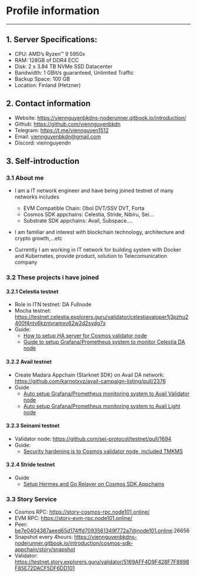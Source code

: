 # Profile information
---
## 1. Server Specifications:
- CPU: AMD’s Ryzen™ 9 5950x
- RAM: 128GB of DDR4 ECC
- Disk: 2 x 3.84 TB NVMe SSD Datacenter
- Bandwidth: 1 GBit/s guaranteed, Unlimited Traffic
- Backup Space: 100 GB
- Location: Finland (Hetzner) 


## 2. Contact information
- Website: https://viennguyenbkdns-noderunner.gitbook.io/introduction/
- Github: https://github.com/viennguyenbkdn
- Telegram: https://t.me/viennguyen1512
- Email: viennguyenbkdn@gmail.com
- Discord: viennguyendn

## 3. Self-introduction
### 3.1 About me
- I am a IT network engineer and have being joined testnet of many networks includes
  + EVM Compatible Chain: Obol DVT/SSV DVT, Forta
  + Cosmos SDK appchains: Celestia, Stride, Nibiru, Sei...
  + Substrate SDK appchains: Avail, Subspace....

- I am familiar and interest with blockchain technology, architecture and crypto growth,...etc

- Currently I am working in IT network for building system with Docker and Kubernetes, provide product, solution to Telecomunication company

### 3.2 These projects i have joined
#### 3.2.1 Celestia testnet
- Role in ITN testnet: DA Fullnode 
- Mocha testnet: https://testnet.celestia.explorers.guru/validator/celestiavaloper1j3pzhu2400f4ntv6kznlvramxv62w2d2sydg7x
- Guide:
  + [How to setup HA server for Cosmos validator node](https://medium.com/@viennguyenbkdn/deploy-high-availability-validator-node-on-celestia-network-820014653b75?source=friends_link&sk=bab2356f3b9e64a6a1ce868448b18c9b)
  + [Guide to setup Grafana/Prometheus system to monitor Celestia DA node](https://github.com/viennguyenbkdn/Celestia_DAS_Monitoring_Setup)


#### 3.2.2 Avail testnet
- Create Madara Appchain (Starknet SDK) on Avail DA network: https://github.com/karnotxyz/avail-campaign-listing/pull/2376
- Guide
  + [Auto setup Grafana/Prometheus monitoring system to Avail Validator node](https://github.com/viennguyenbkdn/Avail_Monitoring)
  + [Auto setup Grafana/Prometheus monitoring system to Avail Light node](https://github.com/viennguyenbkdn/Avail_Monitoring_Light)

#### 3.2.3 Seinami testnet
- Validator node: https://github.com/sei-protocol/testnet/pull/1694
- Guide:
  + [Security hardening is to Cosmos validator node, included TMKMS](https://github.com/viennguyenbkdn/Sei/blob/main/Atlantic-1/ACT-3/Validator_Security_Hardening.md)

#### 3.2.4 Stride testnet
- Guide
  + [Setup Hermes and Go Relayer on Cosmos SDK Appchains](https://github.com/viennguyenbkdn/Cosmos_Stride/tree/main/STRIDE-TESTNET-2)

### 3.3 Story Service
- Cosmos RPC: https://story-cosmos-rpc.node101.online/
- EVM RPC: https://story-evm-rpc.node101.online/
- Peer: be7e0404387aeed65d174ffd7093561349f772a7@node101.online:26656
- Snapshot every 4hours: https://viennguyenbkdns-noderunner.gitbook.io/introduction/cosmos-sdk-appchain/story/snapshot
- Validator: https://testnet.story.explorers.guru/validator/5169AFF4D9F428F7F8998F85E72DACF5DF6DD101





